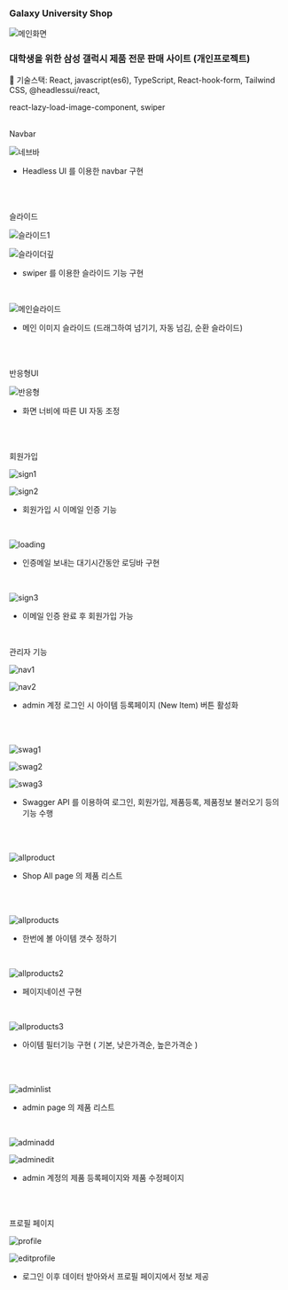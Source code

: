 

### Galaxy University Shop
![메인화면](https://github.com/user-attachments/assets/f42792c2-e487-4277-87c8-2e701fd14924)
### 대학생을 위한 삼성 갤럭시 제품 전문 판매 사이트 (개인프로젝트)

 🔹 기술스택: React, javascript(es6), TypeScript, React-hook-form, Tailwind CSS, @headlessui/react, 

   react-lazy-load-image-component, swiper
<br/>
<br/>


Navbar

![네브바](https://github.com/user-attachments/assets/48e7125f-0052-41d7-b1a3-d26e46f7bd8a)

- Headless UI 를 이용한 navbar 구현
<br/>
<br/>

슬라이드

![슬라이드1](https://github.com/user-attachments/assets/b2e75470-8947-4d91-ae4b-503436c31a02)

![슬라이더깊](https://github.com/user-attachments/assets/a837dbde-44ea-4332-abc5-70a342e8da44)

- swiper 를 이용한 슬라이드 기능 구현

<br/>

![메인슬라이드](https://github.com/user-attachments/assets/46d56cc2-7727-4992-8ea4-f67db977f5f7)

- 메인 이미지 슬라이드 (드래그하여 넘기기, 자동 넘김, 순환 슬라이드)
 
<br/>
<br/>

반응형UI

![반응형](https://github.com/user-attachments/assets/5fb2129a-61fb-43a9-8ffb-31b42cd98614)


- 화면 너비에 따른 UI 자동 조정
<br/>
<br/>

회원가입

![sign1](https://github.com/user-attachments/assets/c4181619-5c3a-4665-bc8b-cb8836d18856)

![sign2](https://github.com/user-attachments/assets/7c0cf0e2-3003-4ab5-b3fd-7303e63dbb03)


- 회원가입 시 이메일 인증 기능

<br/>

![loading](https://github.com/user-attachments/assets/b7c96fdc-50d5-4594-9eed-247c6152e600)


- 인증메일 보내는 대기시간동안 로딩바 구현

<br/>

![sign3](https://github.com/user-attachments/assets/1df2510b-90cb-471b-bbb9-2444a878fe06)


- 이메일 인증 완료 후 회원가입 가능

<br/>

관리자 기능

![nav1](https://github.com/user-attachments/assets/5dc810a3-5427-4d8e-a3f0-23f2b866a9d0)

![nav2](https://github.com/user-attachments/assets/b8758cc0-5796-4fab-a0ea-102f6e1478bb)


- admin 계정 로그인 시 아이템 등록페이지 (New Item) 버튼 활성화

<br/>
<br/>

![swag1](https://github.com/user-attachments/assets/4468da9d-46ff-48d7-b2b5-303c0bf6f367)

![swag2](https://github.com/user-attachments/assets/57aeb055-d1ae-4357-8ae5-d365c29d5b31)

![swag3](https://github.com/user-attachments/assets/e2ad7c44-29f7-4b7f-b690-3ba39cdd52be)

- Swagger API 를 이용하여 로그인, 회원가입, 제품등록, 제품정보 불러오기 등의 기능 수행

<br/>
<br/>

![allproduct](https://github.com/user-attachments/assets/24f41495-2c20-496e-9233-eeba636db8b4)

- Shop All page 의 제품 리스트

<br/>
<br/>

![allproducts](https://github.com/user-attachments/assets/a8fdd10e-20da-4b96-8309-69e8c07943b5)

- 한번에 볼 아이템 갯수 정하기

<br/>

![allproducts2](https://github.com/user-attachments/assets/25c0b67c-2fcd-42d4-b549-3e30fac15438)

- 페이지네이션 구현

<br/>

![allproducts3](https://github.com/user-attachments/assets/01d236e9-77c3-41dd-8dd8-f303581b383e)

- 아이템 필터기능 구현 ( 기본, 낮은가격순, 높은가격순 )

<br/>
<br/>

![adminlist](https://github.com/user-attachments/assets/a0ce9b44-ef27-4991-99e8-30874009d5d5)

- admin page 의 제품 리스트

 <br/>
 
![adminadd](https://github.com/user-attachments/assets/649bfafb-7dd2-4028-a28d-d1a4b96f1ea8)

![adminedit](https://github.com/user-attachments/assets/ce3cda98-8e1c-4e53-b0fb-ae231a9c15fd)


- admin 계정의 제품 등록페이지와 제품 수정페이지

<br/>
<br/>

프로필 페이지

![profile](https://github.com/user-attachments/assets/17422974-0416-46ad-a106-abe02f7f680c)

![editprofile](https://github.com/user-attachments/assets/dba4315b-877f-410e-99fc-9319438afe78)


- 로그인 이후 데이터 받아와서 프로필 페이지에서 정보 제공
